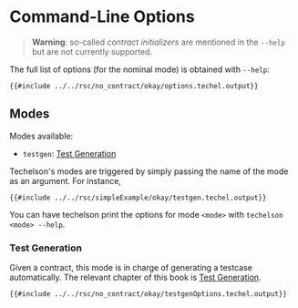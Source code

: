 # Command-Line Options

> **Warning**: so-called *contract initializers* are mentioned in the `--help` but are not
> currently supported.

The full list of options (for the nominal mode) is obtained with `--help`:

```
{{#include ../../rsc/no_contract/okay/options.techel.output}}
```

## Modes

Modes available:
- `testgen`: [Test Generation](#test-generation)

Techelson's modes are triggered by simply passing the name of the mode as an argument. For
instance,

```
{{#include ../../rsc/simpleExample/okay/testgen.techel.output}}
```

You can have techelson print the options for mode `<mode>` with `techelson <mode> --help`.

### Test Generation

Given a contract, this mode is in charge of generating a testcase automatically. The relevant
chapter of this book is [Test Generation].

```
{{#include ../../rsc/no_contract/okay/testgenOptions.techel.output}}
```

[Test Generation]: ../testgen/index.html (Test Generation chapter)